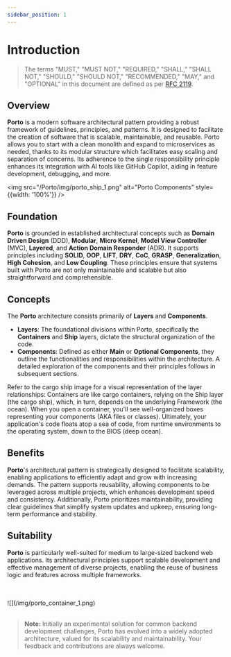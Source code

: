 ```yaml
---
sidebar_position: 1
---
```


# Introduction

> The terms "MUST," "MUST NOT," "REQUIRED," "SHALL," "SHALL NOT," "SHOULD," "SHOULD NOT," "RECOMMENDED," "MAY," and "OPTIONAL" in this document are defined as per [RFC 2119](https://datatracker.ietf.org/doc/html/rfc2119).

## Overview

**Porto** is a modern software architectural pattern providing a robust framework of guidelines, principles, and patterns. It is designed to facilitate the creation of software that is scalable, maintainable, and reusable. Porto allows you to start with a clean monolith and expand to microservices as needed, thanks to its modular structure which facilitates easy scaling and separation of concerns. Its adherence to the single responsibility principle enhances its integration with AI tools like GitHub Copilot, aiding in feature development, debugging, and more.

<img src="/Porto/img/porto_ship_1.png" alt="Porto Components" style={{width: '100%'}} />

## Foundation

**Porto** is grounded in established architectural concepts such as **Domain Driven Design** (DDD), **Modular**, **Micro Kernel**, **Model View Controller** (MVC), **Layered**, and **Action Domain Responder** (ADR). It supports principles including **SOLID**, **OOP**, **LIFT**, **DRY**, **CoC**, **GRASP**, **Generalization**, **High Cohesion**, and **Low Coupling**. These principles ensure that systems built with Porto are not only maintainable and scalable but also straightforward and comprehensible.


## Concepts

The **Porto** architecture consists primarily of **Layers** and **Components**.
- **Layers**: The foundational divisions within Porto, specifically the **Containers** and **Ship** layers, dictate the structural organization of the code.
- **Components**: Defined as either **Main** or **Optional Components**, they outline the functionalities and responsibilities within the architecture. A detailed exploration of the components and their principles follows in subsequent sections.

Refer to the cargo ship image for a visual representation of the layer relationships: Containers are like cargo containers, relying on the Ship layer (the cargo ship), which, in turn, depends on the underlying Framework (the ocean). When you open a container, you'll see well-organized boxes representing your components (AKA files or classes). Ultimately, your application's code floats atop a sea of code, from runtime environments to the operating system, down to the BIOS (deep ocean).

## Benefits

**Porto**'s architectural pattern is strategically designed to facilitate scalability, enabling applications to efficiently adapt and grow with increasing demands. The pattern supports reusability, allowing components to be leveraged across multiple projects, which enhances development speed and consistency. Additionally, Porto prioritizes maintainability, providing clear guidelines that simplify system updates and upkeep, ensuring long-term performance and stability.

## Suitability

**Porto** is particularly well-suited for medium to large-sized backend web applications. Its architectural principles support scalable development and effective management of diverse projects, enabling the reuse of business logic and features across multiple frameworks.

<br/>
<br/>
![](/img/porto_container_1.png)
<br/>
<br/>

> **Note:** Initially an experimental solution for common backend development challenges, Porto has evolved into a widely adopted architecture, valued for its scalability and maintainability. Your feedback and contributions are always welcome.

